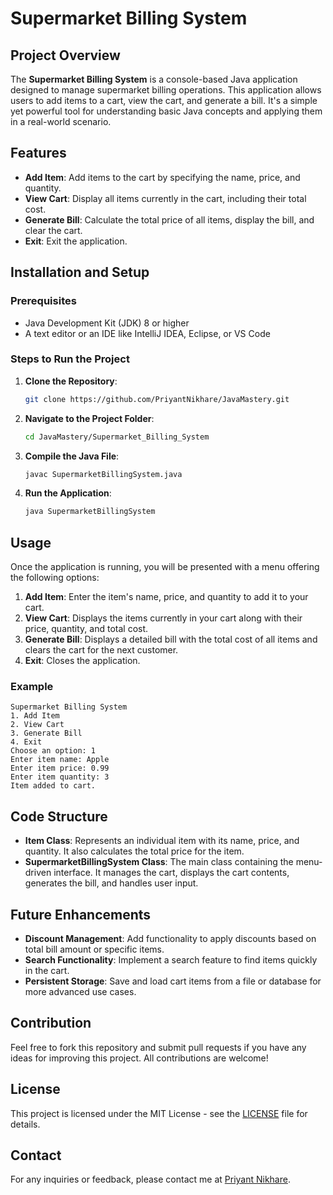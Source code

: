 # Supermarket Billing System

## Project Overview
The **Supermarket Billing System** is a console-based Java application designed to manage supermarket billing operations. This application allows users to add items to a cart, view the cart, and generate a bill. It's a simple yet powerful tool for understanding basic Java concepts and applying them in a real-world scenario.

## Features
- **Add Item**: Add items to the cart by specifying the name, price, and quantity.
- **View Cart**: Display all items currently in the cart, including their total cost.
- **Generate Bill**: Calculate the total price of all items, display the bill, and clear the cart.
- **Exit**: Exit the application.

## Installation and Setup

### Prerequisites
- Java Development Kit (JDK) 8 or higher
- A text editor or an IDE like IntelliJ IDEA, Eclipse, or VS Code

### Steps to Run the Project
1. **Clone the Repository**:
    ```bash
    git clone https://github.com/PriyantNikhare/JavaMastery.git
    ```
   
2. **Navigate to the Project Folder**:
    ```bash
    cd JavaMastery/Supermarket_Billing_System
    ```

3. **Compile the Java File**:
    ```bash
    javac SupermarketBillingSystem.java
    ```

4. **Run the Application**:
    ```bash
    java SupermarketBillingSystem
    ```

## Usage
Once the application is running, you will be presented with a menu offering the following options:

1. **Add Item**: Enter the item's name, price, and quantity to add it to your cart.
2. **View Cart**: Displays the items currently in your cart along with their price, quantity, and total cost.
3. **Generate Bill**: Displays a detailed bill with the total cost of all items and clears the cart for the next customer.
4. **Exit**: Closes the application.

### Example
```plaintext
Supermarket Billing System
1. Add Item
2. View Cart
3. Generate Bill
4. Exit
Choose an option: 1
Enter item name: Apple
Enter item price: 0.99
Enter item quantity: 3
Item added to cart.
```

## Code Structure
- **Item Class**: Represents an individual item with its name, price, and quantity. It also calculates the total price for the item.
- **SupermarketBillingSystem Class**: The main class containing the menu-driven interface. It manages the cart, displays the cart contents, generates the bill, and handles user input.

## Future Enhancements
- **Discount Management**: Add functionality to apply discounts based on total bill amount or specific items.
- **Search Functionality**: Implement a search feature to find items quickly in the cart.
- **Persistent Storage**: Save and load cart items from a file or database for more advanced use cases.

## Contribution
Feel free to fork this repository and submit pull requests if you have any ideas for improving this project. All contributions are welcome!

## License
This project is licensed under the MIT License - see the [LICENSE](LICENSE) file for details.

## Contact
For any inquiries or feedback, please contact me at [Priyant Nikhare](mailto:priyant.p.nikhare@gmail.com).